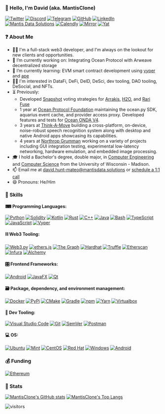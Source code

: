 ### 👋 Hello, I'm David (aka. MantisClone)

<p> 
    <a href="https://twitter.com/MantisClone" target="_blank"><img alt="Twitter"
        src="https://img.shields.io/badge/Twitter-1DA1F2?style=for-the-badge&logo=twitter&logoColor=white"/></a>
    <a href="https://discordapp.com/users/MantisClone#2619" target="_blank"><img alt="Discord"
        src="https://img.shields.io/badge/Discord-7289DA?style=for-the-badge&logo=discord&logoColor=white"/></a>
    <a href="https://t.me/mantisclone" target="_blank"><img alt="Telegram"
        src="https://img.shields.io/badge/Telegram-26A5E4?style=for-the-badge&logo=telegram&logoColor=white"/></a>
    <a href="https://github.com/MantisClone" target="_blank"><img alt="GitHub"
        src="https://img.shields.io/badge/GitHub-100000?style=for-the-badge&logo=github&logoColor=white"/></a>
    <a href="https://www.linkedin.com/in/david-hunt-mateo" target="_blank"><img alt="LinkedIn"
        src="https://img.shields.io/badge/Linkedin-%230077B5.svg?&style=for-the-badge&logo=linkedin&logoColor=white"/></a>
    <a href="https://mantisdata.solutions" target="_blank"><img alt="Mantis Data Solutions"
        src="https://img.shields.io/badge/Mantis Data Solutions-85c872?style=for-the-badge&logo=mantis&logoColor=white"/></a>
    <a href="https://calendly.com/mantisclone/30min" target="_blank"><img alt="Calendly"
        src="https://img.shields.io/badge/Calendly-5593ff?style=for-the-badge&logo=googlecalendar&logoColor=white"/></a>
    <a href="https://mirror.xyz/mantisclone.eth" target="_blank"><img alt="Mirror"
        src="https://img.shields.io/badge/Mirror-007AFF.svg?&style=for-the-badge&logo=mirror&logoColor=white"/></a>
    <a href="https://y.at/🐜💻🔧" target="_blank"><img alt="Yat"
        src="https://img.shields.io/badge/Yat-ffde34?style=for-the-badge&logo=yat&logoColor=white"/></a>
</p>

### ❓ About Me

- 👷‍♂️ I'm a full-stack web3 developer, and I'm always on the lookout for new clients and opportunities.
- 🔭 I’m currently working on: Integrating Ocean Protocol with Arweave decentralized storage
- 🌱 I’m currently learning: EVM smart contract development using [vyper](https://github.com/vyperlang/vyper) and [ape](https://github.com/ApeWorX/ape)
- 👨‍💻 I'm interested in DataFi, DeFi, DeID, DeSci, dev tooling, DAO tooling, DeSocial, and NFTs.
- ⏳ Previously:
  - Developed [Snapshot](https://docs.snapshot.org/) voting strategies for [Arrakis](https://snapshot.org/#/strategy/arrakis-finance), [H2O](https://snapshot.org/#/strategy/h2o), and [Rari Fuse](https://snapshot.org/#/strategy/rari-fuse)
  - 1 year at [Ocean Protocol Foundation](https://oceanprotocol.com/) maintaining the ocean.py SDK, aquarius event cache, and provider access proxy. Developed features and tests for [Ocean ONDA V4](https://blog.oceanprotocol.com/oceanonda-v4-production-has-arrived-cb4fe8faaf39).
  - 3 years at [Think-A-Move](https://web.archive.org/web/20220715171403/https://think-a-move.com/products/spear-asr/) building a cross-platform, on-device, noise-robust speech recognition system along with desktop and native Android apps showcasing its capabilities.
  - 4 years at [Northrop Grumman](https://www.northropgrumman.com/) working on a variety of projects including GUI integration testing, experimental low-latency networking, hardware emulation, and embedded image processing.
- 🎓 I hold a Bachelor's degree, double major, in [Computer Engineering](https://guide.wisc.edu/undergraduate/engineering/electrical-computer-engineering/computer-engineering-bs/) and [Computer Science](https://guide.wisc.edu/undergraduate/letters-science/computer-sciences/computer-sciences-bs/) from the University of Wisconsin - Madison.
- 📫 Email me at [david.hunt-mateo@mantisdata.solutions](mailto:david.hunt-mateo@mantisdata.solutions) or [schedule a 1:1 call](https://calendly.com/mantisclone/30min)
- 😄 Pronouns: He/Him

### 🎯 Skills

#### ⌨ Programming Languages:

<p>
    <a href="https://www.python.org" target="_blank"><img alt="Python"
        src="https://img.shields.io/badge/Python-3776AB?style=for-the-badge&logo=python&logoColor=white"/></a>
    <a href="https://docs.soliditylang.org" target="_blank"><img alt="Solidity"
        src="https://img.shields.io/badge/Solidity-e6e6e6?style=for-the-badge&logo=solidity&logoColor=black"/></a>
    <a href="https://kotlinlang.org/" target="_blank"><img alt="Kotlin"
        src="https://img.shields.io/badge/Kotlin-7F52FF?style=for-the-badge&logo=kotlin&logoColor=white"/></a>
    <a href="https://www.rust-lang.org" target="_blank"><img alt="Rust"
        src="https://img.shields.io/badge/Rust-000000?style=for-the-badge&logo=rust&logoColor=white"/></a>
    <a href="https://isocpp.org" target="_blank"><img alt="C++"
        src="https://img.shields.io/badge/C++-00599C?style=for-the-badge&logo=cplusplus&logoColor=white"/></a>
    <a href="https://jdk.java.net" target="_blank"><img alt="Java"
        src="https://img.shields.io/badge/Java-F80000?style=for-the-badge&logo=java&logoColor=white"/></a>
    <a href="https://www.gnu.org/software/bash" target="_blank"><img alt="Bash"
        src="https://img.shields.io/badge/Bash-4EAA25?style=for-the-badge&logo=gnubash&logoColor=white"/></a>
    <a href="https://www.typescriptlang.org" target="_blank"><img alt="TypeScript"
        src="https://img.shields.io/badge/TypeScript-007ACC?style=for-the-badge&logo=typescript&logoColor=white"/></a>
    <a href="https://developer.mozilla.org/en-US/docs/Web/JavaScript" target="_blank"><img alt="JavaScript"
        src="https://img.shields.io/badge/JavaScript-F7DF1E?style=for-the-badge&logo=javascript&logoColor=black"/></a>
    <a href="https://vyper.readthedocs.io/en/stable" target="_blank"><img alt="Vyper"
        src="https://img.shields.io/badge/Vyper-666666?style=for-the-badge&logo=vyper&logoColor=black"/></a>
</p>
    
#### ⛓️ Web3 Tooling:

<p>
    <a href="https://web3py.readthedocs.io/en/stable" target="_blank"><img alt="Web3.py"
        src="https://img.shields.io/badge/Web3.py-ef6830?style=for-the-badge&logo=alchemy&logoColor=white"/></a>
    <a href="https://ethers.org/" target="_blank"><img alt="ethers.js"
        src="https://img.shields.io/badge/ethers.js-1d4c7c?style=for-the-badge&logo=ethers&logoColor=white"/></a>
    <a href="https://thegraph.com/en" target="_blank"><img alt="The Graph"
        src="https://img.shields.io/badge/The Graph-6646ec?style=for-the-badge&logo=thegraph&logoColor=white"/></a>
    <a href="https://hardhat.org" target="_blank"><img alt="Hardhat"
        src="https://img.shields.io/badge/Hardhat-FFF100?style=for-the-badge&logo=hardhat&logoColor=white"/></a>
    <a href="https://trufflesuite.com" target="_blank"><img alt="Truffle"
        src="https://img.shields.io/badge/Truffle-3fe0c5?style=for-the-badge&logo=truffle&logoColor=white"/></a>
    <a href="https://etherscan.io" target="_blank"><img alt="Etherscan"
        src="https://img.shields.io/badge/Etherscan-21325b?style=for-the-badge&logo=etherscan&logoColor=white"/></a>
    <a href="https://infura.io" target="_blank"><img alt="Infura"
        src="https://img.shields.io/badge/Infura-ff5833?style=for-the-badge&logo=infura&logoColor=white"/></a>
    <a href="https://www.alchemy.com" target="_blank"><img alt="Alchemy"
        src="https://img.shields.io/badge/Alchemy-363ff9?style=for-the-badge&logo=alchemy&logoColor=white"/></a>
<!--     <a href="https://www.apeworx.io" target="_blank"><img alt="Ape"
        src="https://img.shields.io/badge/Ape-7dfb01?style=for-the-badge&logo=truffle&logoColor=white"/></a> -->
</p>

#### 🎛️ Frontend Frameworks:
    
<p>
    <a href="https://developer.android.com/jetpack" target="_blank"><img alt="Android"
        src="https://img.shields.io/badge/Android Jetpack-3DDC84?style=for-the-badge&logo=android&logoColor=white"/></a>
    <a href="https://openjfx.io" target="_blank"><img alt="JavaFX"
        src="https://img.shields.io/badge/JavaFX-F80000?style=for-the-badge&logo=javafx&logoColor=white"/></a>
    <a href="https://www.qt.io" target="_blank"><img alt="Qt"
        src="https://img.shields.io/badge/Qt-41CD52?style=for-the-badge&logo=qt&logoColor=white"/></a>
<!--     <a href="https://nodejs.org" target="_blank"><img alt="Node.js"
        src="https://img.shields.io/badge/Node.js-43853D?style=for-the-badge&logo=node.js&logoColor=white"/></a> -->
</p>
    
    
#### 🗃️ Package, dependency, and environment management:

<p>
    <a href="https://www.docker.com" target="_blank"><img alt="Docker"
        src="https://img.shields.io/badge/Docker-2496ED?style=for-the-badge&logo=docker&logoColor=white"/></a>
    <a href="https://pypi.org" target="_blank"><img alt="PyPi"
        src="https://img.shields.io/badge/PyPi-3775A9?style=for-the-badge&logo=pypi&logoColor=white"/></a>
    <a href="https://cmake.org" target="_blank"><img alt="CMake"
        src="https://img.shields.io/badge/CMake-064F8C?style=for-the-badge&logo=cmake&logoColor=white"/></a>
    <a href="https://gradle.org" target="_blank"><img alt="Gradle"
        src="https://img.shields.io/badge/Gradle-02303A?style=for-the-badge&logo=gradle&logoColor=white"/></a>
    <a href="https://www.npmjs.com" target="_blank"><img alt="npm"
        src="https://img.shields.io/badge/npm-CB3837?style=for-the-badge&logo=npm&logoColor=white"/></a>
    <a href="https://yarnpkg.com" target="_blank"><img alt="Yarn"
        src="https://img.shields.io/badge/Yarn-2C8EBB?style=for-the-badge&logo=yarn&logoColor=white"/></a>
    <a href="https://www.virtualbox.org" target="_blank"><img alt="Virtualbox"
        src="https://img.shields.io/badge/Virtualbox-183A61?style=for-the-badge&logo=virtualbox&logoColor=white"/></a>
</p>

#### 🔧 Dev Tooling:

<p>
    <a href="https://code.visualstudio.com" target="_blank"><img alt="Visual Studio Code"
        src="https://img.shields.io/badge/VS Code-007ACC?style=for-the-badge&logo=visualstudiocode&logoColor=white"/></a>
    <a href="https://git-scm.com" target="_blank"><img alt="Git"
        src="https://img.shields.io/badge/Git-F05032?style=for-the-badge&logo=git&logoColor=white"/></a>
    <a href="https://semver.org" target="_blank"><img alt="SemVer"
        src="https://img.shields.io/badge/SemVer-3F4551?style=for-the-badge&logo=semver&logoColor=white"/></a>
    <a href="https://www.postman.com" target="_blank"><img alt="Postman"
        src="https://img.shields.io/badge/Postman-FF6C37?style=for-the-badge&logo=Postman&logoColor=white"/></a>
</p>

#### 💻 OS:

<p> 
    <a href="https://ubuntu.com" target="_blank"><img alt="Ubuntu"
        src="https://img.shields.io/badge/Ubuntu-E95420?style=for-the-badge&logo=ubuntu&logoColor=white"/></a>
    <a href="https://linuxmint.com" target="_blank"><img alt="Mint"
        src="https://img.shields.io/badge/Mint-87CF3E?style=for-the-badge&logo=linuxmint&logoColor=white"/></a>
    <a href="https://www.centos.org" target="_blank"><img alt="CentOS"
        src="https://img.shields.io/badge/CentOS-262577?style=for-the-badge&logo=centos&logoColor=white"/></a>
    <a href="https://www.redhat.com/en/technologies/linux-platforms/enterprise-linux" target="_blank"><img alt="Red Hat"
        src="https://img.shields.io/badge/Red Hat-EE0000?style=for-the-badge&logo=redhat&logoColor=white"/></a>
    <a href="https://www.microsoft.com/en-gb/windows" target="_blank"><img alt="Windows"
        src="https://img.shields.io/badge/Windows-0078D6?style=for-the-badge&logo=windows&logoColor=white"/></a>
    <a href="https://developer.android.com" target="_blank"><img alt="Android"
        src="https://img.shields.io/badge/Android-3DDC84?style=for-the-badge&logo=android&logoColor=white"/></a>
</p>

### 💰 Funding

<p>
    <a href="https://ethereum.org" target="_blank"><img alt="Ethereum"
        src="https://img.shields.io/badge/mantisclone.eth-3C3C3D?style=for-the-badge&logo=Ethereum&logoColor=white"/></a>
</p>

### 🔎 Stats

[![MantisClone's GitHub stats](https://github-readme-stats.vercel.app/api?username=mantisclone&count_private=true&show_icons=true&custom_title=MantisClone%27s%20Github%20Stats&theme=vue-dark)](https://github.com/anuraghazra/github-readme-stats)
[![MantisClone's Top Langs](https://github-readme-stats.vercel.app/api/top-langs/?username=mantisclone&layout=compact&langs_count=8&hide=verilog,perl,assembly,matlab&theme=vue-dark)](https://github.com/anuraghazra/github-readme-stats)
<!-- &title_color=FFFFFF&text_color=FFFFFF&icon_color=FFFFFF&bg_color=-45,83f5e5,7A93DE -->

![visitors](https://visitor-badge.glitch.me/badge?page_id=mantisclone.count_visitors)

<!--
**DMats/DMats** is a ✨ _special_ ✨ repository because its `README.md` (this file) appears on your GitHub profile.

Here are some ideas to get you started:

- 🔭 I’m currently working on ...
- 🌱 I’m currently learning ...
- 👯 I’m looking to collaborate on ...
- 🤔 I’m looking for help with ...
- 💬 Ask me about ...
- 📫 How to reach me: ...
- 😄 Pronouns: ...
- ⚡ Fun fact: ...
-->
